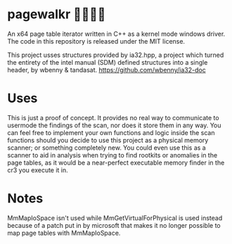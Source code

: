 # pagewalkr 🚶‍♂️🚶‍♀️
An x64 page table iterator written in C++ as a kernel mode windows driver. The code in this repository is released under the MIT license. 

This project usses structures provided by ia32.hpp, a project which turned the entirety of the intel manual (SDM) defined structures into a single header, by wbenny & tandasat. https://github.com/wbenny/ia32-doc

# Uses
This is just a proof of concept. It provides no real way to communicate to usermode the findings of the scan, nor does it store them in any way. You can feel free to implement your own functions and logic inside the scan functions should you decide to use this project as a physical memory scanner; or something completely new. You could even use this as a scanner to aid in analysis when trying to find rootkits or anomalies in the page tables, as it would be a near-perfect executable memory finder in the cr3 you execute it in.

# Notes
MmMapIoSpace isn't used while MmGetVirtualForPhysical is used instead because of a patch put in by microsoft that makes it no longer possible to map page tables with MmMapIoSpace.  

